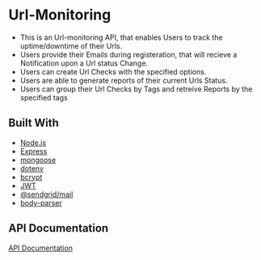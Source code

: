 # Url-Monitoring 
- This is an Url-monitoring API, that enables Users to track the uptime/downtime of their Urls.
- Users provide their Emails during registeration, that will recieve a Notification upon a Url status Change.
- Users can create Url Checks with the specified options.
- Users are able to generate reports of their current Urls Status.
- Users can group their Url Checks by Tags and retreive Reports by the specified tags

<h2>Built With </h2>

-   [Node.js](https://nodejs.org/en/)
-   [Express](https://expressjs.com/)
-   [mongoose](https://www.npmjs.com/package/mongoose)
-   [dotenv](https://www.npmjs.com/package/dotenv)
-   [bcrypt](https://www.npmjs.com/package/bcrypt)
-   [JWT](https://www.npmjs.com/package/jsonwebtoken)
-   [@sendgrid/mail](https://www.npmjs.com/package/@sendgrid/mail)
-   [body-parser](https://www.npmjs.com/package/body-parser)


<h2> API Documentation </h2>
<a href="https://urlmonitorapi.stoplight.io/docs/url-monitor/branches/main/8e6db5f8789aa-create-new-user"> API Documentation </a>

